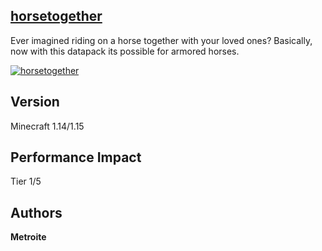 ## [horsetogether](https://minhaskamal.github.io/DownGit/#/home?url=https://github.com/Metroite/datapacks/tree/master/horsetogether&rootDirectory=false)

Ever imagined riding on a horse together with your loved ones? Basically, now with this datapack its possible for armored horses.

<a href="https://minhaskamal.github.io/DownGit/#/home?url=https://github.com/Metroite/datapacks/tree/master/horsetogether&rootDirectory=false" rel="Me and the boys on Old Town Road">![horsetogether](horsetogether.png?raw=true "Me and the boys on Old Town Road")</a>

## Version

Minecraft 1.14/1.15

## Performance Impact

Tier 1/5

## Authors

**Metroite**
